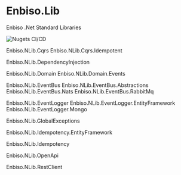 # Enbiso.Lib
Enbiso .Net Standard Libraries


![Nugets CI/CD](https://github.com/enbiso/Enbiso.NLib/workflows/Nugets%20CI/CD/badge.svg)


Enbiso.NLib.Cqrs
Enbiso.NLib.Cqrs.Idempotent

Enbiso.NLib.DependencyInjection

Enbiso.NLib.Domain
Enbiso.NLib.Domain.Events

Enbiso.NLib.EventBus
Enbiso.NLib.EventBus.Abstractions
Enbiso.NLib.EventBus.Nats
Enbiso.NLib.EventBus.RabbitMq

Enbiso.NLib.EventLogger
Enbiso.NLib.EventLogger.EntityFramework
Enbiso.NLib.EventLogger.Mongo

Enbiso.NLib.GlobalExceptions

Enbiso.NLib.Idempotency.EntityFramework

Enbiso.NLib.Idempotency

Enbiso.NLib.OpenApi

Enbiso.NLib.RestClient
